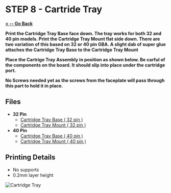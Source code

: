 # STEP 8 - Cartride Tray

**[< -- Go Back](../README.md)**

**Print the Cartridge Tray Base face down. The tray works for both 32 and 40 pin models. Print the Cartridge Tray Mount flat side down. There are two variation of this based on 32 or 40 pin GBA. A slight dab of super glue attaches the Cartridge Tray Base to the Cartridge Tray Mount**

**Place the Cartrige Tray Assembly in position as shown below. Be carful of the components on the board. It should slip into place under the cartridge port.**

**No Screws needed yet as the screws from the faceplate will pass through this part to hold it in place.**

## Files

* **32 Pin**
	* [Cartridge Tray Base ( 32 pin )](../Models/Main/Cartridge_Tray_Base_32.3mf)
	* [Cartridge Tray Mount ( 32 pin )](../Models/Main/Cartridge_Tray_Mount_32.3mf)
* **40 Pin**
	* [Cartridge Tray Base ( 40 pin )](../Models/Main/Cartridge_Tray_Base_40.3mf)
	* [Cartridge Tray Mount ( 40 pin )](../Models/Main/Cartridge_Tray_Mount_40.3mf)

## Printing Details

* No supports
* 0.2mm layer height

![Cartridge Tray](../Images/Common/Faceplate/CartridgeTray.png "Cartridge Tray")